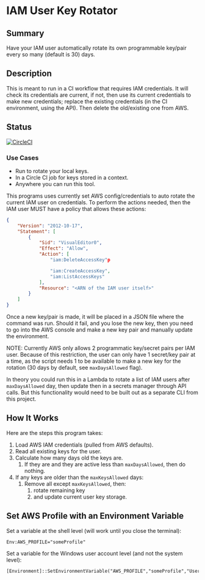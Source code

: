 # IAM User Key Rotator

## Summary

Have your IAM user automatically rotate its own programmable key/pair every so many
(default is 30) days.

## Description

This is meant to run in a CI workflow that requires IAM credentials. It will
check its credentials are current, if not, then use its current credentials to
make new credentials; replace the existing credentials (in the CI environment, using the API).
Then delete the old/existing one from AWS.

## Status

[![CircleCI](https://circleci.com/gh/kohirens/version-release-orb/tree/main.svg?style=svg)](https://circleci.com/gh/kohirens/version-release-orb/tree/main)

### Use Cases

* Run to rotate your local keys.
* In a Circle CI job for keys stored in a context.
* Anywhere you can run this tool.

This programs uses currently set AWS config/credentials to auto rotate the current IAM user on
credentials. To perform the actions needed, then the IAM user MUST have a
policy that allows these actions:

```json
{
    "Version": "2012-10-17",
    "Statement": [
        {
            "Sid": "VisualEditor0",
            "Effect": "Allow",
            "Action": [
                "iam:DeleteAccessKey"p

                "iam:CreateAccessKey",
                "iam:ListAccessKeys"
            ],
            "Resource": "<ARN of the IAM user itself>"
        }
    ]
}
```

Once a new key/pair is made, it will be placed
in a JSON file where the command was run. Should it fail, and you lose the new key, then you need to
go into the AWS console and make a new key pair and manually update the environment.

NOTE: Currently AWS only allows 2 programmatic key/secret pairs per
IAM user. Because of this restriction, the user can only have 1 secret/key pair
at a time, as the script needs 1 to be available
to make a new key for the rotation (30 days by default, see `maxDaysAllowed` flag).

In theory you could run this in a Lambda to rotate a list of IAM users
after `maxDaysAllowed` day, then update then in a secrets manager through API calls.
But this functionality would need to be built out as a separate CLI from this
project.

## How It Works

Here are the steps this program takes:

1. Load AWS IAM credentials (pulled from AWS defaults).
2. Read all existing keys for the user.
3. Calculate how many days old the keys are.
    1. If they are and they are active less than `maxDaysAllowed`, then do nothing.
5. If any keys are older than the `maxKeysAllowed` days:
   1. Remove all except `maxKeysAllowed`, then:
      1. rotate remaining key
      2. and update current user key storage.

## Set AWS Profile with an Environment Variable

Set a variable at the shell level (will work until you close the terminal):

```shell
Env:AWS_PROFILE="someProfile"
```

Set a variable for the Windows user account level (and not the system level):

```shell
[Environment]::SetEnvironmentVariable("AWS_PROFILE","someProfile","User")
```
